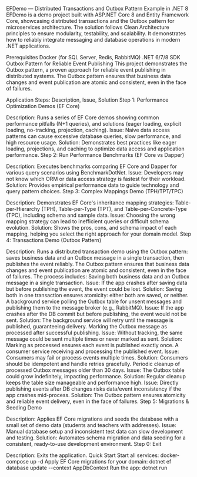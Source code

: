EFDemo — Distributed Transactions and Outbox Pattern Example in .NET 8
EFDemo is a demo project built with ASP.NET Core 8 and Entity Framework Core, showcasing distributed transactions and the Outbox pattern for microservices architecture. The solution follows Clean Architecture principles to ensure modularity, testability, and scalability. It demonstrates how to reliably integrate messaging and database operations in modern .NET applications.

Prerequisites
Docker (for SQL Server, Redis, RabbitMQ)
.NET 6/7/8 SDK
Outbox Pattern for Reliable Event Publishing
This project demonstrates the Outbox pattern, a proven approach for reliable event publishing in distributed systems. The Outbox pattern ensures that business data changes and event publication are atomic and consistent, even in the face of failures.

Application Steps: Description, Issue, Solution
Step 1: Performance Optimization Demos (EF Core)

Description: Runs a series of EF Core demos showing common performance pitfalls (N+1 queries), and solutions (eager loading, explicit loading, no-tracking, projection, caching).
Issue: Naive data access patterns can cause excessive database queries, slow performance, and high resource usage.
Solution: Demonstrates best practices like eager loading, projections, and caching to optimize data access and application performance.
Step 2: Run Performance Benchmarks (EF Core vs Dapper)

Description: Executes benchmarks comparing EF Core and Dapper for various query scenarios using BenchmarkDotNet.
Issue: Developers may not know which ORM or data access strategy is fastest for their workload.
Solution: Provides empirical performance data to guide technology and query pattern choices.
Step 3: Complex Mappings Demo (TPH/TPT/TPC)

Description: Demonstrates EF Core's inheritance mapping strategies: Table-per-Hierarchy (TPH), Table-per-Type (TPT), and Table-per-Concrete-Type (TPC), including schema and sample data.
Issue: Choosing the wrong mapping strategy can lead to inefficient queries or difficult schema evolution.
Solution: Shows the pros, cons, and schema impact of each mapping, helping you select the right approach for your domain model.
Step 4: Transactions Demo (Outbox Pattern)

Description: Runs a distributed transaction demo using the Outbox pattern: saves business data and an Outbox message in a single transaction, then publishes the event reliably. The Outbox pattern ensures that business data changes and event publication are atomic and consistent, even in the face of failures. The process includes:
Saving both business data and an Outbox message in a single transaction.
Issue: If the app crashes after saving data but before publishing the event, the event could be lost.
Solution: Saving both in one transaction ensures atomicity: either both are saved, or neither.
A background service polling the Outbox table for unsent messages and publishing them to the message broker (e.g., RabbitMQ).
Issue: If the app crashes after the DB commit but before publishing, the event would not be sent.
Solution: The background service will retry until the message is published, guaranteeing delivery.
Marking the Outbox message as processed after successful publishing.
Issue: Without tracking, the same message could be sent multiple times or never marked as sent.
Solution: Marking as processed ensures each event is published exactly once.
A consumer service receiving and processing the published event.
Issue: Consumers may fail or process events multiple times.
Solution: Consumers should be idempotent and handle retries gracefully.
Periodic cleanup of processed Outbox messages older than 30 days.
Issue: The Outbox table could grow indefinitely, impacting performance.
Solution: Regular cleanup keeps the table size manageable and performance high.
Issue: Directly publishing events after DB changes risks data/event inconsistency if the app crashes mid-process.
Solution: The Outbox pattern ensures atomicity and reliable event delivery, even in the face of failures.
Step 5: Migrations & Seeding Demo

Description: Applies EF Core migrations and seeds the database with a small set of demo data (students and teachers with addresses).
Issue: Manual database setup and inconsistent test data can slow development and testing.
Solution: Automates schema migration and data seeding for a consistent, ready-to-use development environment.
Step 0: Exit

Description: Exits the application.
Quick Start
Start all services:
docker-compose up -d
Apply EF Core migrations for your domain:
dotnet ef database update --context AppDbContext
Run the app:
dotnet run
